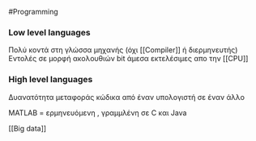 #Programming 
### Low level languages
Πολύ κοντά στη γλώσσα μηχανής (όχι [[Compiler]] ή διερμηνευτής)
Εντολές σε μορφή ακολουθιών bit άμεσα εκτελέσιμες απο την [[CPU]]

### High level languages
Δυανατότητα μεταφοράς κώδικα από έναν υπολογιστή σε έναν άλλο

MATLAB = ερμηνευόμενη , γραμμλένη σε C και Java


[[Big data]]